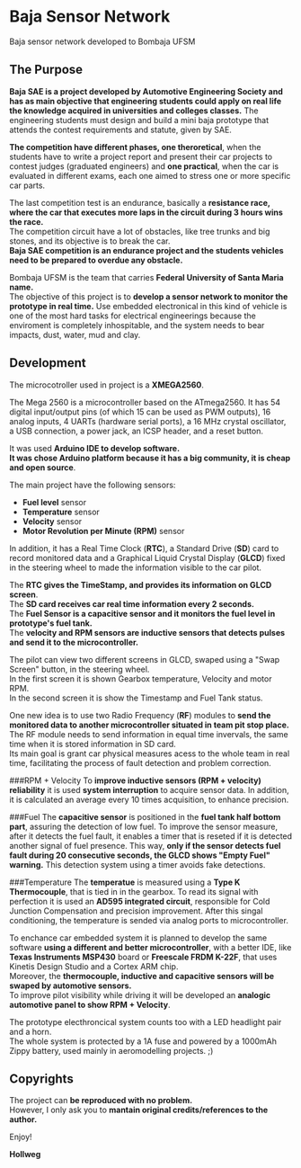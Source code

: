 
# Baja Sensor Network
Baja sensor network developed to Bombaja UFSM

## The Purpose
**Baja SAE is a project developed by Automotive Engineering Society and has as main objective that engineering students
could apply on real life the knowledge acquired in universities and colleges classes.**
The engineering students must design and build a mini baja prototype that attends the contest requirements and statute, given by SAE.

**The competition have different phases, one theroretical**, when the students have to write a project report and present their car projects to contest judges (graduated engineers) and **one practical**, when the car is evaluated in different exams, each one aimed to stress one or more specific car parts. 

The last competition test is an endurance, basically a **resistance race, where the car that executes more laps in the circuit during 3 hours wins the race.** </br>
The competition circuit have a lot of obstacles, like tree trunks and big stones, and its objective is to break the car. </br>
**Baja SAE competition is an endurance project and the students vehicles need to be prepared to overdue any obstacle.**

Bombaja UFSM is the team that carries **Federal University of Santa Maria name.** </br> 
The objective of this project is to **develop a sensor network to monitor the prototype in real time.**
Use embedded electronical in this kind of vehicle is one of the most hard tasks for electrical engineerings because the enviroment is completely inhospitable, and the system needs to bear impacts, dust, water, mud and clay.

## Development
The microcotroller used in project is a **XMEGA2560**. 

The Mega 2560 is a microcontroller based on the ATmega2560. It has 54 digital input/output pins (of which 15 can be used as PWM outputs), 16 analog inputs, 4 UARTs (hardware serial ports), a 16 MHz crystal oscillator, a USB connection, a power jack, an ICSP header, and a reset button. </br>

It was used **Arduino IDE to develop software.** </br>
**It was chose Arduino platform because it has a big community, it is cheap and open source**.

The main project have the following sensors:

- **Fuel level** sensor
- **Temperature** sensor
- **Velocity** sensor
- **Motor Revolution per Minute (RPM)** sensor

In addition, it has a Real Time Clock (**RTC**), a Standard Drive (**SD**) card to record monitored data and a Graphical Liquid Crystal Display (**GLCD**) fixed in the steering wheel to made the information visible to the car pilot.

The **RTC gives the TimeStamp, and provides its information on GLCD screen**. </br>
The **SD card receives car real time information every 2 seconds.** </br>
The **Fuel Sensor is a capacitive sensor and it monitors the fuel level in prototype's fuel tank.** </br>
The **velocity and RPM sensors are inductive sensors that detects pulses and send it to the microcontroller.** 

The pilot can view two different screens in GLCD, swaped using a "Swap Screen" button, in the steering wheel. </br>
In the first screen it is shown Gearbox temperature, Velocity and motor RPM. </br>
In the second screen it is show the Timestamp and Fuel Tank status.

One new idea is to use two Radio Frequency (**RF**) modules to **send the monitored data to another microcontroller situated in team pit stop place.** </br>
The RF module needs to send information in equal time invervals, the same time when it is stored information in SD card. </br>
Its main goal is grant car physical measures acess to the whole team in real time, facilitating the process of fault detection and problem correction. 

###RPM + Velocity
To **improve inductive sensors (RPM + velocity) reliability** it is used **system interruption** to acquire sensor data. In addition, it is calculated an average every 10 times acquisition, to enhance precision. </br>

###Fuel
The **capacitive sensor** is positioned in the **fuel tank half bottom part**, assuring the detection of low fuel. To improve the sensor measure, after it detects the fuel fault, it enables a timer that is reseted if it is detected another signal of fuel presence. This way, **only if the sensor detects fuel fault during 20 consecutive seconds, the GLCD shows "Empty Fuel" warning.** This detection system using a timer avoids fake detections. </br>

###Temperature
The **temperatue** is measured using a **Type K Thermocouple**, that is tied in in the gearbox. To read its signal with perfection it is used an **AD595 integrated circuit**, responsible for Cold Junction Compensation and precision improvement. After this singal conditioning, the temperature is sended via analog ports to microcontroller. </br>

To enchance car embedded system it is planned to develop the same software **using a different and better microcontroller**, with a better IDE, like **Texas Instruments MSP430** board or **Freescale FRDM K-22F**, that uses Kinetis Design Studio and a Cortex ARM chip. </br>
Moreover, the **thermocouple, inductive and capacitive sensors will be swaped by automotive sensors.** </br>
To improve pilot visibility while driving it will be developed an **analogic automotive panel to show RPM + Velocity**.

The prototype electhroncical system counts too with a LED headlight pair and a horn. </br>
The whole system is protected by a 1A fuse and powered by a 1000mAh Zippy battery, used mainly in aeromodelling projects. ;)

## Copyrights
The project can **be reproduced with no problem.** </br>
However, I only ask you to **mantain original credits/references to the author.**


Enjoy!


**Hollweg**

